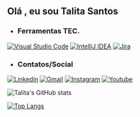 ## Olá , eu sou Talita Santos

* ### Ferramentas TEC.

[![Visual Studio Code](https://img.shields.io/badge/Visual_Studio_Code-0078D4?style=for-the-badge&logo=visual%20studio%20code&logoColor=white)](https://code.visualstudio.com/Download)
[![IntelliJ IDEA](https://img.shields.io/badge/IntelliJ_IDEA-000000.svg?style=for-the-badge&logo=intellij-idea&logoColor=white)](https://www.jetbrains.com/idea/download/?fromIDE=#section=windows)
[![Jira](https://img.shields.io/badge/Jira-0052CC?style=for-the-badge&logo=Jira&logoColor=white)](https://id.atlassian.com/manage-profile/profile-and-visibility)

* ### Contatos/Social

[![Linkedin](https://img.shields.io/badge/LinkedIn-0077B5?style=for-the-badge&logo=linkedin&logoColor=white)](https://www.linkedin.com/in/talita-priscila-farias-santos-453526150/)
[![Gmail](https://img.shields.io/badge/Gmail-D14836?style=for-the-badge&logo=gmail&logoColor=white)](https://mail.google.com/mail/u/0/#inbox)
[![Instagram](https://img.shields.io/badge/Instagram-E4405F?style=for-the-badge&logo=instagram&logoColor=white)](https://www.instagram.com/8talita/)
[![Youtube](https://img.shields.io/badge/YouTube-FF0000?style=for-the-badge&logo=youtube&logoColor=white)](https://www.youtube.com/@talitapriscila6134/channels)


![Talita's GitHub stats](https://github-readme-stats.vercel.app/api?username=8talita&show_icons=true&theme=white)

[![Top Langs](https://github-readme-stats.vercel.app/api/top-langs/?username=8talita&langs_count=8)](https://github.com/anuraghazra/github-readme-stats)
